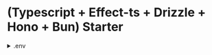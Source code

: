 # (Typescript + Effect-ts + Drizzle + Hono + Bun) Starter

<details>
<summary>.env</summary>

```.env
DB_URL=./path/to/sqlite/db
DB_DIALECT=sqlite         # dialect of the drizzle orm
```

</details>
